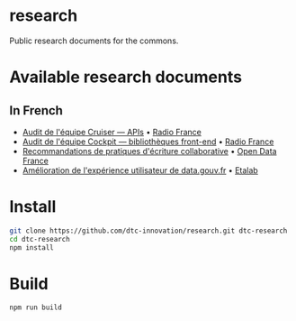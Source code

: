 # research

Public research documents for the commons.

# Available research documents

## In French

- [Audit de l'équipe Cruiser — APIs](audit-radiofrance/index.adoc) • [Radio France][]
- [Audit de l'équipe Cockpit — bibliothèques front-end](audit-radiofrance/cockpit.md) • [Radio France][]
- [Recommandations de pratiques d'écriture collaborative](collaborative-writing/index.adoc) • [Open Data France][]
- [Amélioration de l'expérience utilisateur de data.gouv.fr](etalab/index.adoc) • [Etalab][]

[Radio France]: http://www.radiofrance.fr/
[Open Data France]: http://www.opendatafrance.net/
[Etalab]: https://www.etalab.gouv.fr


# Install

```bash
git clone https://github.com/dtc-innovation/research.git dtc-research
cd dtc-research
npm install
```

# Build

```bash
npm run build
```
